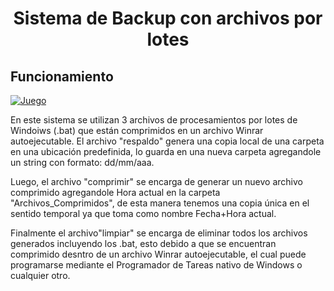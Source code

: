 <h1 align="center">Sistema de Backup con archivos por lotes</h1>

## Funcionamiento

[![Juego](https://img.youtube.com/vi/4GmMAO0Vw4E/0.jpg)](https://www.youtube.com/watch?v=4GmMAO0Vw4E)



<p>
En este sistema se utilizan 3 archivos de procesamientos por lotes de Windoiws (.bat) que están comprimidos en un archivo Winrar autoejecutable.
  El archivo "respaldo" genera una copia local de una carpeta en una ubicación predefinida, lo guarda en una nueva carpeta agregandole un string con formato: dd/mm/aaa.</p>
  <p>Luego, el archivo "comprimir" se encarga de generar un nuevo archivo comprimido agregandole Hora actual en la carpeta "Archivos_Comprimidos", de esta manera tenemos una copia única en el sentido temporal ya que toma como nombre Fecha+Hora actual.</p>
 <p> Finalmente el archivo"limpiar" se encarga de eliminar todos los archivos generados incluyendo los .bat, esto debido a que se encuentran comprimido desntro de un archivo Winrar autoejecutable, el cual puede programarse mediante el Programador de Tareas nativo de Windows o cualquier otro.
</p>






